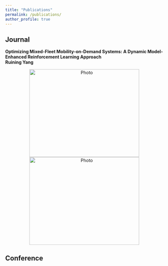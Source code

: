 ```yaml
---
title: "Publications"
permalink: /publications/
author_profile: true
---
```



## Journal
<b>Optimizing Mixed-Fleet Mobility-on-Demand Systems: A Dynamic Model-Enhanced Reinforcement Learning Approach</b><br>
<b>Ruining Yang</b>

<p align="center">
  <img src="https://520yrn.github.io//files/1.png" alt="Photo" style="width: 350px;height: 280px;"/>
  <img src="https://520yrn.github.io//files/2.png" alt="Photo" style="width: 350px;height: 280px;"/>
</p>

## Conference

